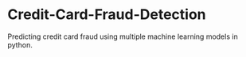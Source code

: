 # Credit-Card-Fraud-Detection

Predicting credit card fraud using multiple machine learning models in python.
